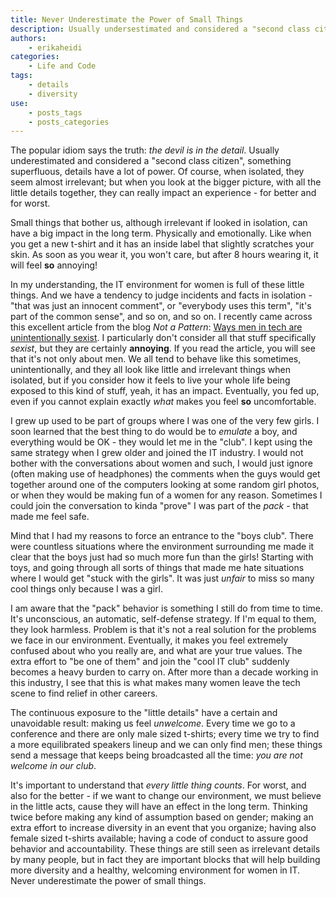 ```yaml
---
title: Never Underestimate the Power of Small Things
description: Usually undersestimated and considered a "second class citizen", something superfluous, details have a lot of power, and they can have big impact in the long term.
authors:
    - erikaheidi
categories:
    - Life and Code
tags:
    - details
    - diversity
use:
    - posts_tags
    - posts_categories
---
```

The popular idiom says the truth: _the devil is in the detail_. Usually underestimated and considered a "second class citizen", something superfluous, details have a lot of power. Of course, when isolated, they seem almost irrelevant; but when you look at the bigger picture, with all the little details together, they can really impact an experience - for better and for worst.

Small things that bother us, although irrelevant if looked in isolation, can have a big impact in the long term. Physically and emotionally. Like when you get a new t-shirt and it has an inside label that slightly scratches your skin. As soon as you wear it, you won't care, but after 8 hours wearing it, it will feel **so** annoying!

In my understanding, the IT environment for women is full of these little things. And we have a tendency to judge incidents and facts in isolation - "that was just an innocent comment", or "everybody uses this term", "it's part of the common sense", and so on, and so on. I recently came across this excellent article from the blog _Not a Pattern_: [Ways men in tech are unintentionally sexist](http://notapattern.net/2014/10/14/ways-men-in-tech-are-unintentionally-sexist/). I particularly don't consider all that stuff specifically _sexist_, but they are certainly **annoying**. If you read the article, you will see that it's not only about men. We all tend to behave like this sometimes, unintentionally, and they all look like little and irrelevant things when isolated, but if you consider how it feels to live your whole life being exposed to this kind of stuff, yeah, it has an impact. Eventually, you fed up, even if you cannot explain exactly _what_ makes you feel **so** uncomfortable.

I grew up used to be part of groups where I was one of the very few girls. I soon learned that the best thing to do would be to _emulate_ a boy, and everything would be OK - they would let me in the "club". I kept using the same strategy when I grew older and joined the IT industry. I would not bother with the conversations about women and such, I would just ignore (often making use of headphones) the comments when the guys would get together around one of the computers looking at some random girl photos, or when they would be making fun of a women for any reason. Sometimes I could join the conversation to kinda "prove" I was part of the _pack_ - that made me feel safe. 

Mind that I had my reasons to force an entrance to the "boys club". There were countless situations where the environment surrounding me made it clear that the boys just had so much more fun than the girls! Starting with toys, and going through all sorts of things that made me hate situations where I would get "stuck with the girls". It was just _unfair_ to miss so many cool things only because I was a girl.

I am aware that the "pack" behavior is something I still do from time to time. It's unconscious, an automatic, self-defense strategy. If I'm equal to them, they look harmless. Problem is that it's not a real solution for the problems we face in our environment. Eventually, it makes you feel extremely confused about who you really are, and what are your true values. The extra effort to "be one of them" and join the "cool IT club" suddenly becomes a heavy burden to carry on. After more than a decade working in this industry, I see that this is what makes many women leave the tech scene to find relief in other careers. 

The continuous exposure to the "little details" have a certain and unavoidable result: making us feel _unwelcome_. Every time we go to a conference and there are only male sized t-shirts; every time we try to find a more equilibrated speakers lineup and we can only find men; these things send a message that keeps being broadcasted all the time: _you are not welcome in our club_.

It's important to understand that _every little thing counts_. For worst, and also for the better - if we want to change our environment, we must believe in the little acts, cause they will have an effect in the long term. Thinking twice before making any kind of assumption based on gender; making an extra effort to increase diversity in an event that you organize; having also female sized t-shirts available; having a code of conduct to assure good behavior and accountability. These things are still seen as irrelevant details by many people, but in fact they are important blocks that will help building more diversity and a healthy, welcoming environment for women in IT. Never underestimate the power of small things.
